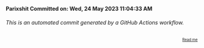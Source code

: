**Parixshit Committed on: Wed, 24 May 2023 11:04:33 AM** <!-- 6c1c4528-798a-471d-ac96-13acb2458437 -->

###### This is an automated commit generated by a GitHub Actions workflow.

<div align="right"><sub><sup><a href="https://github.com/Parixshit/AutoCommit.git">Read me</a></sup></sub></div>

